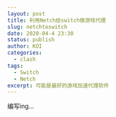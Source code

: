 ```yaml
---
layout: post
title: 利用Netch给switch做游戏代理
slug: netchtoswitch
date: 2020-04-4 23:30
status: publish
author: KOI
categories: 
  - clash
tags:
  - Switch
  - Netch
excerpt: 可能是最好的游戏加速代理软件
---
```


编写ing...